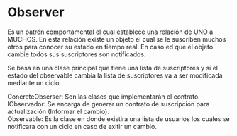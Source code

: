 # Observer

Es un patrón comportamental el cual establece una relación de UNO a MUCHOS. En esta relación existe un objeto el cual se le suscriben muchos otros para conocer su estado en tiempo real. En caso ed que el objeto cambie todos sus suscriptores son notificados.

Se basa en una clase principal que tiene una lista de suscriptores y si el estado del observable cambia la lista de suscriptores va a ser modificada mediante un ciclo.

ConcreteObserser: Son las clases que implementarán el contrato.
<br>
IObservador: Se encarga de generar un contrato de suscripción para actualización (Informar el cambio).
<br>
Observable: Es la clase en donde existira una lista de usuarios los cuales se notificara con un ciclo en caso de exitir un cambio.
